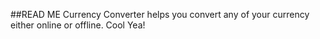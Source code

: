 ##READ ME
Currency Converter helps you convert any of your currency either online or offline. Cool Yea!